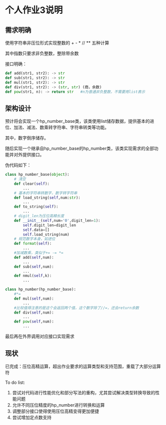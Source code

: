 # 个人作业3说明
## 需求明确
使用字符串非压位形式实现整数的 + - * // ** 五种计算

其中指数只要求非负整数，整除带余数

接口明确：
```python
def add(str1, str2): -> str
def sub(str1, str2): -> str
def mul(str1, str2): -> str
def div(str1, str2): -> (str, str) (商，余数)
def pow(str1, n): -> return str   #n为普通非负整数，不需要用list表示
```

## 架构设计
预计将会实现一个hp_number_base类，该类使用list储存数据，提供基本的进位、加法、减法、数乘转字符串、字符串转类等功能。

其中，数字倒序储存。

随后实现一个继承自hp_number_base的hp_number类，该类实现需求的全部功能并对外提供接口。

伪代码如下：
```python
class hp_number_base(object):
    # 清空
    def clear(self):
        ...
    # 基本的字符串转数字，数字转字符串
    def load_string(self,num:str):
        ...
    def to_string(self):
        ...
    # digit_len为压位高精长度
    def __init__(self,num='0',digit_len=1):
        self.digit_len=digit_len
        self.data=[]
        self.load_string(num)
    # 规范数字本身，如进位
    def format(self):
        ...
    #加减数乘，类似于+= -= *= 
    def add(self,num):
        ...
    def sub(self,num):
        ...
    def nmul(self,k):
        ...
```
```python
class hp_number(hp_number_base):
    #*=
    def mul(self,num):
        ...
    #比较值得注意的是这个会返回两个值，这个数字除了//=，还会return余数
    def div(self,num):
        ...
    def pow(self,num):
        ...
```
最后再在外界调用对应接口实现需求

## 现状

已完成：压位高精运算，超出作业要求的运算类型和支持范围，重载了大部分运算符

To do list:

1. 尝试对代码进行性能优化和部分写法的重构，尤其尝试解决类型转换导致的性能问题
2. 允许不同压位精度的hp_number进行转换和运算
3. 调整部分接口使得使用压位高精变得更加便捷
4. 尝试增加定点数支持
